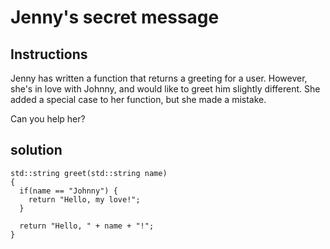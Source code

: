 # Jenny's secret message

## Instructions

Jenny has written a function that returns a greeting for a user. However, she's in love with Johnny, and would like to greet him slightly different. She added a special case to her function, but she made a mistake.

Can you help her?

## solution

```
std::string greet(std::string name) 
{
  if(name == "Johnny") {
    return "Hello, my love!";
  }
  
  return "Hello, " + name + "!";
}
```
